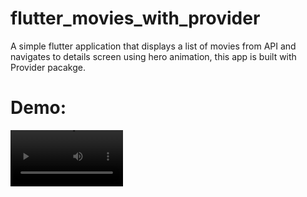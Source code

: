 # flutter_movies_with_provider

A simple flutter application that displays a list of movies from API and navigates to details screen using hero animation, this app is built with Provider pacakge.

# Demo:

<video src='https://user-images.githubusercontent.com/74993384/172917420-47d9082d-4f3e-461c-9733-0d17ef61dce8.mp4' width=180/>

